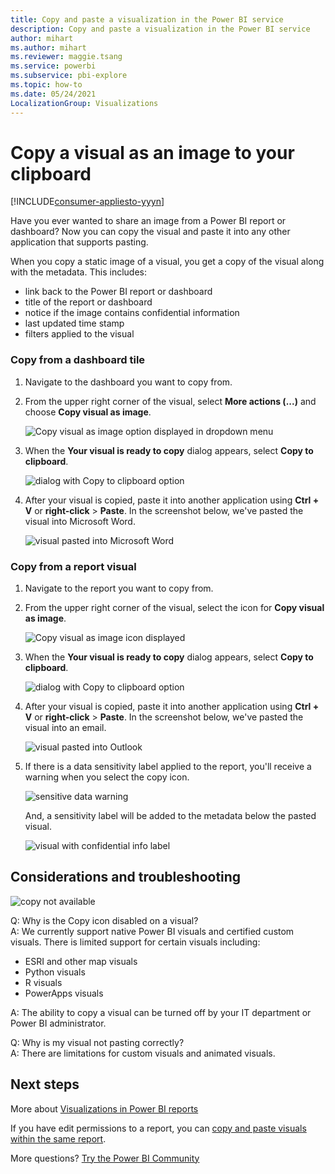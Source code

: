 ```yaml
---
title: Copy and paste a visualization in the Power BI service
description: Copy and paste a visualization in the Power BI service
author: mihart
ms.author: mihart
ms.reviewer: maggie.tsang
ms.service: powerbi
ms.subservice: pbi-explore
ms.topic: how-to
ms.date: 05/24/2021
LocalizationGroup: Visualizations
---
```

# Copy a visual as an image to your clipboard

[!INCLUDE[consumer-appliesto-yyyn](../includes/consumer-appliesto-yyyn.md)]

Have you ever wanted to share an image from a Power BI report or dashboard? Now you can copy the visual and paste it into any other application that supports pasting. 

When you copy a static image of a visual, you get a copy of the visual along with the metadata. This includes:
* link back to the Power BI report or dashboard
* title of the report or dashboard
* notice if the image contains confidential information
* last updated time stamp
* filters applied to the visual

### Copy from a dashboard tile

1. Navigate to the dashboard you want to copy from.

2. From the upper right corner of the visual, select **More actions (...)** and choose **Copy visual as image**. 

    ![Copy visual as image option displayed in dropdown menu](media/end-user-copy-paste/power-bi-copy-dashboard.png)

3. When the **Your visual is ready to copy** dialog appears, select **Copy to clipboard**.

    ![dialog with Copy to clipboard option](media//end-user-copy-paste/power-bi-copied.png)

4. After your visual is copied, paste it into another application using **Ctrl + V** or **right-click** > **Paste**. In the screenshot below, we've pasted the visual into Microsoft Word. 

    ![visual pasted into Microsoft Word](media//end-user-copy-paste/power-bi-paste-word.png)

### Copy from a report visual 

1. Navigate to the report you want to copy from.

2. From the upper right corner of the visual, select the icon for **Copy visual as image**. 

    ![Copy visual as image icon displayed](media/end-user-copy-paste/power-bi-copy-icon.png)

3. When the **Your visual is ready to copy** dialog appears, select **Copy to clipboard**.

    ![dialog with Copy to clipboard option](media//end-user-copy-paste/power-bi-copied.png)


4. After your visual is copied, paste it into another application using **Ctrl + V** or **right-click** > **Paste**. In the screenshot below, we've pasted the visual into an email.

    ![visual pasted into Outlook](media//end-user-copy-paste/power-bi-copy-email.png)

5. If there is a data sensitivity label applied to the report, you'll receive a warning when you select the copy icon.  

    ![sensitive data warning](media//end-user-copy-paste/power-bi-sensitive.png)

    And, a sensitivity label will be added to the metadata below the pasted visual. 

    ![visual with confidential info label](media//end-user-copy-paste/power-bi-confidential.png)



## Considerations and troubleshooting

   ![copy not available](media//end-user-copy-paste/power-bi-copy-grey.png)


Q: Why is the Copy icon disabled on a visual?    
A: We currently support native Power BI visuals and certified custom visuals. There is limited support for certain visuals including: 
- ESRI and other map visuals 
- Python visuals 
- R visuals 
- PowerApps visuals   

A: The ability to copy a visual can be turned off by your IT department or Power BI administrator.


Q: Why is my visual not pasting correctly?    
A: There are limitations for custom visuals and animated visuals. 



## Next steps
More about [Visualizations in Power BI reports](../visuals/power-bi-visualization-types-for-reports-and-q-and-a.md)

If you have edit permissions to a report, you can [copy and paste visuals within the same report](../visuals/power-bi-visualization-copy-paste.md). 

More questions? [Try the Power BI Community](https://community.powerbi.com/)

